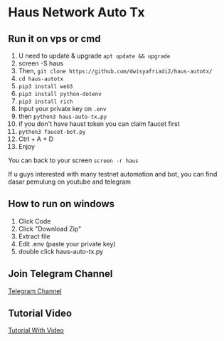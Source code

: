 # Haus Network Auto Tx

## Run it on vps or cmd

1. U need to update & upgrade ``apt update && upgrade``
2. screen -S haus
3. Then, ``git clone https://github.com/dwisyafriadi2/haus-autotx/``
4. ``cd haus-autotx``
5. ``pip3 install web3``
6. ``pip3 install python-dotenv``
7. ``pip3 install rich``
8. Input your private key on `.env`
9. then ``python3 haus-auto-tx.py``
10. if you don't have haust token you can claim faucet first
11. ``python3 faucet-bot.py``
12. Ctrl + A + D
13. Enjoy

You can back to your screen ``screen -r haus``

If u guys interested with many testnet automation and bot, you can find dasar pemulung on youtube and telegram

## How to run on windows
1. Click Code 
2. Click "Download Zip"
3. Extract file
4. Edit .env (paste your private key)
5. double click haus-auto-tx.py

## Join Telegram Channel
[Telegram Channel](https://t.me/dasarpemulung)

## Tutorial Video

[Tutorial With Video](https://youtu.be/i-87X0Zu_d8?si=dRZYh7zsO_1Eklot)

